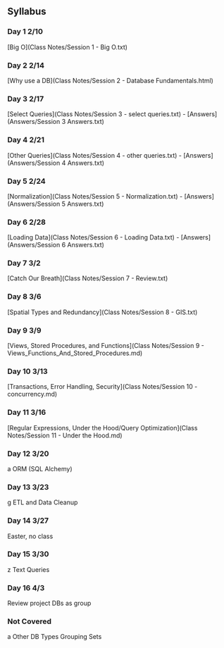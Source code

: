 ## Syllabus
### Day 1 2/10
[Big O](Class Notes/Session 1 - Big O.txt)
### Day 2 2/14
[Why use a DB](Class Notes/Session 2 - Database Fundamentals.html)
### Day 3 2/17
[Select Queries](Class Notes/Session 3 - select queries.txt) - [Answers](Answers/Session 3 Answers.txt)
### Day 4 2/21
[Other Queries](Class Notes/Session 4 - other queries.txt) - [Answers](Answers/Session 4 Answers.txt)
### Day 5 2/24
[Normalization](Class Notes/Session 5 - Normalization.txt) - [Answers](Answers/Session 5 Answers.txt)
### Day 6 2/28
[Loading Data](Class Notes/Session 6 - Loading Data.txt) - [Answers](Answers/Session 6 Answers.txt)
### Day 7 3/2
[Catch Our Breath](Class Notes/Session 7 - Review.txt)
### Day 8 3/6
[Spatial Types and Redundancy](Class Notes/Session 8 - GIS.txt)
### Day 9 3/9
[Views, Stored Procedures, and Functions](Class Notes/Session 9 - Views_Functions_And_Stored_Procedures.md)
### Day 10 3/13
[Transactions, Error Handling, Security](Class Notes/Session 10 - concurrency.md)
### Day 11 3/16
[Regular Expressions, Under the Hood/Query Optimization](Class Notes/Session 11 - Under the Hood.md)
### Day 12 3/20
a ORM (SQL Alchemy)
### Day 13 3/23
g ETL and Data Cleanup
### Day 14 3/27
Easter, no class
### Day 15 3/30
z Text Queries
### Day 16 4/3
Review project DBs as group

### Not Covered
a Other DB Types
Grouping Sets